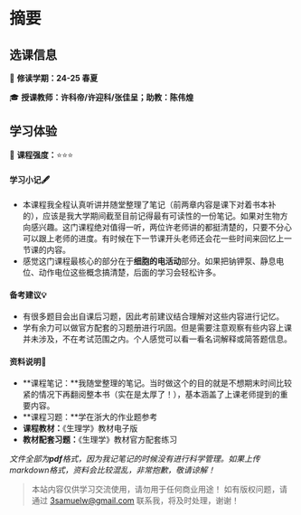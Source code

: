 # 摘要

## 选课信息
🔖 **修读学期：24-25 春夏**

🎓 **授课教师：许科帝/许迎科/张佳呈；助教：陈伟煌**

## 学习体验
🧠 **课程强度：**⭐⭐⭐

#### 学习小记🖋️
- 本课程我全程认真听讲并随堂整理了笔记（前两章内容是课下对着书本补的），应该是我大学期间截至目前记得最有可读性的一份笔记。如果对生物方向感兴趣。这门课程绝对值得一听，两位许老师讲的都挺清楚的，只要不分心可以跟上老师的进度。有时候在下一节课开头老师还会花一些时间来回忆上一节课的内容。
- 感觉这门课程最核心的部分在于**细胞的电活动**部分。如果把钠钾泵、静息电位、动作电位这些概念搞清楚，后面的学习会轻松许多。
#### 备考建议💡
- 有很多题目会出自课后习题，因此考前建议结合理解对这些内容进行记忆。
- 学有余力可以做官方配套的习题册进行巩固。但是需要注意观察有些内容上课并未涉及，不在考试范围之内。个人感觉可以看一看名词解释或简答题信息。

#### 资料说明📎

- **课程笔记：**我随堂整理的笔记。当时做这个的目的就是不想期末时间比较紧的情况下再翻阅整本书（实在是太厚了！），基本涵盖了上课老师提到的重要内容。
- **课程习题：**学在浙大的作业题参考
- **课程教材：**《生理学》教材电子版
- **教材配套习题：**《生理学》教材官方配套练习

*文件全部为**pdf**格式，因为我记笔记的时候没有进行科学管理。如果上传markdown格式，资料会比较混乱，非常抱歉，敬请谅解！*



> 本站内容仅供学习交流使用，请勿用于任何商业用途！
如有版权问题，请通过 [3samuelw@gmail.com](mailto:3samuelw@gmail.com) 联系我，将及时处理，谢谢！
